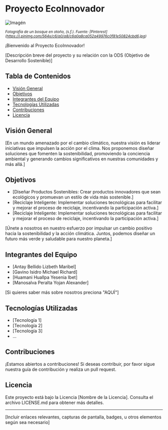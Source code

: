 # Proyecto EcoInnovador

![Imagén](https://i.pinimg.com/564x/c6/a0/a8/c6a0a8ca052a49976c0f81e50824cbd6.jpg)

<sub>*Fotografía de un bosque en otoño, (s.f.). Fuente: [Pinterest] (https://i.pinimg.com/564x/c6/a0/a8/c6a0a8ca052a49976c0f81e50824cbd6.jpg)*</sub>

¡Bienvenido al Proyecto EcoInnovador!

[Descripción breve del proyecto y su relación con la ODS (Objetivo de Desarrollo Sostenible)]

## Tabla de Contenidos

- [Visión General](#visión-general)
- [Objetivos](#objetivos)
- [Integrantes del Equipo](#integrantes-del-equipo)
- [Tecnologías Utilizadas](#tecnologías-utilizadas)
- [Contribuciones](#contribuciones)
- [Licencia](#licencia)

## Visión General

[En un mundo amenazado por el cambio climático, nuestra visión es liderar iniciativas que impulsen la acción por el clima. Nos proponemos diseñar soluciones que fomenten la sostenibilidad, promoviendo la conciencia ambiental y generando cambios significativos en nuestras comunidades y más allá.]

## Objetivos

- [Diseñar Productos Sostenibles: Crear productos innovadores que sean ecológicos y promuevan un estilo de vida más sostenible.]
- [Reciclaje Inteligente: Implementar soluciones tecnológicas para facilitar y mejorar el proceso de reciclaje, incentivando la participación activa.]
- [Reciclaje Inteligente: Implementar soluciones tecnológicas para facilitar y mejorar el proceso de reciclaje, incentivando la participación activa.]

[Únete a nosotros en nuestro esfuerzo por impulsar un cambio positivo hacia la sostenibilidad y la acción climática. Juntos, podemos diseñar un futuro más verde y saludable para nuestro planeta.]

## Integrantes del Equipo

- [Antay Bellido Lizbeth Maribel] 
- [Gavino Isidro Michael Richard] 
- [Huamani Huallpa Yesenia Ibet] 
- [Manosalva Peralta Yojan Alexander]

[Si quieres saber más sobre nosotros preciona "AQUÍ"]

## Tecnologías Utilizadas

- [Tecnología 1]
- [Tecnología 2]
- [Tecnología 3]
- ...

## Contribuciones

¡Estamos abiertos a contribuciones! Si deseas contribuir, por favor sigue nuestra guía de contribución y realiza un pull request.

## Licencia

Este proyecto está bajo la Licencia [Nombre de la Licencia]. Consulta el archivo LICENSE.md para obtener más detalles.

---
[Incluir enlaces relevantes, capturas de pantalla, badges, u otros elementos según sea necesario]


